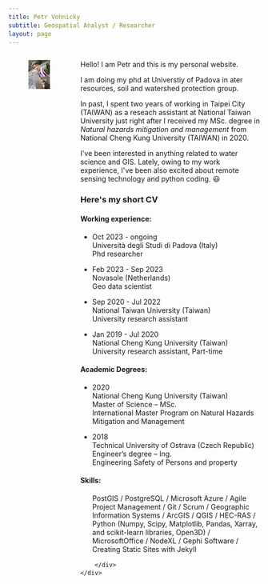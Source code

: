 ```yaml
---
title: Petr Vohnicky
subtitle: Geospatial Analyst / Researcher
layout: page
---
```

<div class="columns">
	<div class="column">
		<figure class="image is-3by4">
          <img src="img/P.jpg" alt="Placeholder image">
        </figure>
	</div>
	<div class="column">
		<p>Hello! I am Petr and this is my personal website.</p>
		<p>I am doing my phd at Universtiy of Padova in ater resources, soil and watershed protection group.</p>
		<p>In past, I spent two years of working in Taipei City (TAIWAN) as a reseach assistant at National Taiwan University just right after I received my MSc. degree in <em>Natural hazards mitigation and management</em> from National Cheng Kung University (TAIWAN) in 2020.</p>
		<p>I've been interested in anything related to water science and GIS. Lately, owing to my work experience, I've been also excited about remote sensing technology and python coding. 😃</p>
		<p></p>
		<h3>Here's my short CV</h3>
		<div class="content">
		    <h4>Working experience:</h4>
			<ul>
				<li>
					<p> Oct 2023 - ongoing  <br> 	
						Università degli Studi di Padova (Italy) <br>
						Phd researcher </p>
				</li>
				<li>
					<p> Feb 2023 - Sep 2023<br> 	
						Novasole (Netherlands) <br>
						Geo data scientist </p>
				</li>
				<li>
					<p> Sep 2020 - Jul 2022 <br> 	
						National Taiwan University (Taiwan) <br>
						University research assistant</p>
				</li>
				<li>
					<p> Jan 2019 - Jul 2020  <br> 	
						National Cheng Kung University (Taiwan) <br>
						University research assistant, Part-time</p>
				</li>
			</ul>
			<h4>Academic Degrees:</h4>
			<ul>
				<li>
					<p>2020<br>
					National Cheng Kung University (Taiwan) <br>
					Master of Science – MSc. <br>
					International Master Program on Natural Hazards Mitigation and Management
					</p>
				</li>
				<li>
					<p>
					2018<br>
					Technical University of Ostrava (Czech Republic) <br>
					Engineer’s degree – Ing. <br>
					Engineering Safety of Persons and property 
					</p>
				</li>
			</ul>
			<h4>Skills:</h4>
			<ul> PostGIS / PostgreSQL / Microsoft Azure / Agile Project Management / Git / Scrum / 
			Geographic Information Systems / ArcGIS / QGIS / HEC-RAS / 
			Python (Numpy, Scipy, Matplotlib, Pandas, Xarray, and scikit-learn libraries, Open3D) / 
			MicrosoftOffice / NodeXL / Gephi Software / Creating Static Sites with Jekyll
			</ul>
			
		</div>
	</div>
</div>


